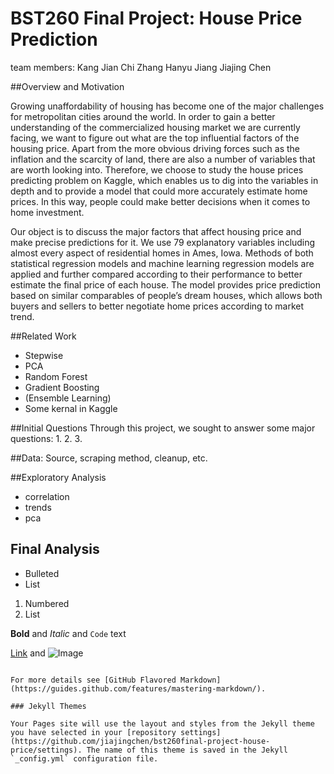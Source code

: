 # BST260 Final Project: House Price Prediction

team members:
Kang Jian
Chi Zhang
Hanyu Jiang
Jiajing Chen  

##Overview and Motivation

Growing unaffordability of housing has become one of the major challenges for metropolitan cities around the world. In order to gain a better understanding of the commercialized housing market we are currently facing, we want to figure out what are the top influential factors of the housing price. Apart from the more obvious driving forces such as the inflation and the scarcity of land, there are also a number of variables that are worth looking into. Therefore, we choose to study the house prices predicting problem on Kaggle, which enables us to dig into the variables in depth and to provide a model that could more accurately estimate home prices. In this way, people could make better decisions when it comes to home investment.

Our object is to discuss the major factors that affect housing price and make precise predictions for it. We use 79 explanatory variables including almost every aspect of residential homes in Ames, Iowa. Methods of both statistical regression models and machine learning regression models are applied and further compared according to their performance to better estimate the final price of each house. The model provides price prediction based on similar comparables of people’s dream houses, which allows both buyers and sellers to better negotiate home prices according to market trend. 


##Related Work

- Stepwise
- PCA
- Random Forest
- Gradient Boosting
- (Ensemble Learning)
- Some kernal in Kaggle


##Initial Questions
Through this project, we sought to answer some major questions: 
1.
2.
3.

##Data: Source, scraping method, cleanup, etc.


##Exploratory Analysis
- correlation
- trends
- pca

## Final Analysis






- Bulleted
- List

1. Numbered
2. List

**Bold** and _Italic_ and `Code` text

[Link](url) and ![Image](src)
```

For more details see [GitHub Flavored Markdown](https://guides.github.com/features/mastering-markdown/).

### Jekyll Themes

Your Pages site will use the layout and styles from the Jekyll theme you have selected in your [repository settings](https://github.com/jiajingchen/bst260final-project-house-price/settings). The name of this theme is saved in the Jekyll `_config.yml` configuration file.
